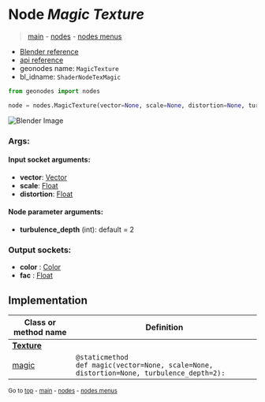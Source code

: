 # Node *Magic Texture*

> [main](../structure.md) - [nodes](nodes.md) - [nodes menus](nodes_menus.md)

- [Blender reference](https://docs.blender.org/manual/en/latest/modeling/geometry_nodes/texture/magic.html)
- [api reference](https://docs.blender.org/api/current/bpy.types.ShaderNodeTexMagic.html)
- geonodes name: `MagicTexture`
- bl_idname: `ShaderNodeTexMagic`

```python
from geonodes import nodes

node = nodes.MagicTexture(vector=None, scale=None, distortion=None, turbulence_depth=2)
```

![Blender Image](https://docs.blender.org/manual/en/latest/_images/node-types_ShaderNodeTexMagic.webp)

### Args:

#### Input socket arguments:

- **vector**: [Vector](Vector.md)
- **scale**: [Float](Float.md)
- **distortion**: [Float](Float.md)

#### Node parameter arguments:

- **turbulence_depth** (int): default = 2

### Output sockets:

- **color** : [Color](Color.md)
- **fac** : [Float](Float.md)

## Implementation

| Class or method name | Definition |
|----------------------|------------|
| **[Texture](Texture.md)** |
| [magic](Texture.md#magic-staticmethod) | `@staticmethod`<br> `def magic(vector=None, scale=None, distortion=None, turbulence_depth=2):` |

<sub>Go to [top](#node-Magic-Texture) - [main](../structure.md) - [nodes](nodes.md) - [nodes menus](nodes_menus.md)</sub>

